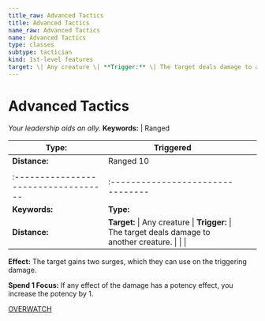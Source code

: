 ```yaml
---
title_raw: Advanced Tactics
title: Advanced Tactics
name_raw: Advanced Tactics
name: Advanced Tactics
type: classes
subtype: tactician
kind: 1st-level features
target: \| Any creature \| **Trigger:** \| The target deals damage to another creature. \| \| \|
---
```


# Advanced Tactics

*Your leadership aids an ally.* **Keywords:** | Ranged

| **Type:**                            | Triggered                                                                                            |     |     |
| ------------------------------------ | ---------------------------------------------------------------------------------------------------- | --- | --- |
| **Distance:**                        | Ranged 10                                                                                            |     |     |
|                                      |                                                                                                      |     |     |
| :----------------------------------- | :--------------------------------                                                                    |     |     |
| **Keywords:**                        | **Type:**                                                                                            |     |     |
| **Distance:**                        | **Target:** \| Any creature \| **Trigger:** \| The target deals damage to another creature. \| \| \| |     |     |

**Effect:** The target gains two surges, which they can use on the triggering damage.

**Spend 1 Focus:** If any effect of the damage has a potency effect, you increase the potency by 1.

[OVERWATCH](./Overwatch.md)
